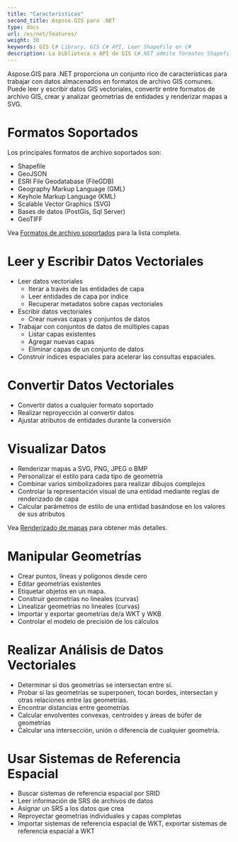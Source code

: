 ```yaml
---
title: "Características"
second_title: Aspose.GIS para .NET
type: docs
url: /es/net/features/
weight: 30
keywords: GIS C# Library, GIS C# API, Leer ShapeFile en C#
description: La biblioteca o API de GIS C#.NET admite formatos Shapefile, GeoJSON, FileGDB, GML, KML, SVG, PostGis, Sql Server, GeoTIFF. Puede leer, escribir, convertir y visualizar datos vectoriales, manipular geometrías, realizar análisis y buscar sistemas de referencia espacial por SRID.
---
```


Aspose.GIS para .NET proporciona un conjunto rico de características para trabajar con datos almacenados en formatos de archivo GIS comunes. Puede leer y escribir datos GIS vectoriales, convertir entre formatos de archivo GIS, crear y analizar geometrías de entidades y renderizar mapas a SVG.
# **Formatos Soportados**
Los principales formatos de archivo soportados son:

- Shapefile
- GeoJSON
- ESRI File Geodatabase (FileGDB)
- Geography Markup Language (GML)
- Keyhole Markup Language (KML)
- Scalable Vector Graphics (SVG)
- Bases de datos (PostGis, Sql Server)
- GeoTIFF

Vea [Formatos de archivo soportados](/gis/es/net/supported-file-formats/) para la lista completa.
# **Leer y Escribir Datos Vectoriales**
- Leer datos vectoriales
  - Iterar a través de las entidades de capa
  - Leer entidades de capa por índice
  - Recuperar metadatos sobre capas vectoriales
- Escribir datos vectoriales
  - Crear nuevas capas y conjuntos de datos
- Trabajar con conjuntos de datos de múltiples capas
  - Listar capas existentes
  - Agregar nuevas capas
  - Eliminar capas de un conjunto de datos
- Construir índices espaciales para acelerar las consultas espaciales.
# **Convertir Datos Vectoriales**
- Convertir datos a cualquier formato soportado
- Realizar reproyección al convertir datos
- Ajustar atributos de entidades durante la conversión
# **Visualizar Datos**
- Renderizar mapas a SVG, PNG, JPEG o BMP
- Personalizar el estilo para cada tipo de geometría
- Combinar varios simbolizadores para realizar dibujos complejos
- Controlar la representación visual de una entidad mediante reglas de renderizado de capa
- Calcular parámetros de estilo de una entidad basándose en los valores de sus atributos

Vea [Renderizado de mapas](/gis/es/net/map-rendering/) para obtener más detalles.
# **Manipular Geometrías**
- Crear puntos, líneas y polígonos desde cero
- Editar geometrías existentes
- Etiquetar objetos en un mapa.
- Construir geometrías no lineales (curvas)
- Linealizar geometrías no lineales (curvas)
- Importar y exportar geometrías de/a WKT y WKB
- Controlar el modelo de precisión de los cálculos
# **Realizar Análisis de Datos Vectoriales**
- Determinar si dos geometrías se intersectan entre sí.
- Probar si las geometrías se superponen, tocan bordes, intersectan y otras relaciones entre las geometrías.
- Encontrar distancias entre geometrías
- Calcular envolventes convexas, centroides y áreas de búfer de geometrías
- Calcular una intersección, unión o diferencia de cualquier geometría.
# **Usar Sistemas de Referencia Espacial**
- Buscar sistemas de referencia espacial por SRID
- Leer información de SRS de archivos de datos
- Asignar un SRS a los datos que crea
- Reproyectar geometrías individuales y capas completas
- Importar sistemas de referencia espacial de WKT, exportar sistemas de referencia espacial a WKT
